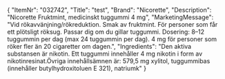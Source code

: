 {
  "ItemNr": "032742",
  "Title": "test",
  "Brand": "Nicorette",
  "Description": "Nicorette Fruktmint, medicinskt tuggummi 4 mg",
  "MarketingMessage": "Vid rökavvänjning/rökreduktion. Smak av fruktmint. För personer som får ett plötsligt röksug. Passar dig om du gillar tuggummi. Dosering: 8–12 tuggummin per dag (max 24 tuggummin per dag). 4 mg för personer som röker fler än 20 cigaretter om dagen.",
  "Ingredients": "Den aktiva substansen är nikotin. Ett tuggummi innehåller 4 mg nikotin i form av nikotinresinat.Övriga innehållsämnen är: 579,5 mg xylitol, tuggummibas (innehåller butylhydroxitoluen E 321), natriumk"
}